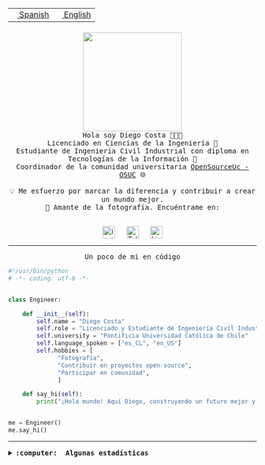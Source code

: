 <table border="0"  align="right">
 <tr><td><a href="README.md"><img src="https://upload.wikimedia.org/wikipedia/commons/thumb/8/89/Bandera_de_Espa%C3%B1a.svg/1200px-Bandera_de_Espa%C3%B1a.svg.png" height="10"> Spanish</a></td>
 <td><a href="README.en.md"><img src="https://upload.wikimedia.org/wikipedia/commons/a/a4/Flag_of_the_United_States.svg" height="10"> English</a></td></tr>
</table><br><br><br>

<p align="center">
  <img src="https://github.com/diegocostares/diegocostares/blob/main/Images/aaa2.gif?raw=true" height="200px" weight="200px">
  <br><samp>
    Hola soy Diego Costa 👨🏻‍💻<br>
    Licenciado en Ciencias de la Ingeniería 🤖<br>
    Estudiante de Ingeniería Civil Industrial con diploma en Tecnologías de la Información 🧠<br>
    Coordinador de la comunidad universitaria <a href="https://github.com/open-source-uc">OpenSourceUc - OSUC</a> 🌐<br>
  <br>
    💡 Me esfuerzo por marcar la diferencia y contribuir a crear un mundo mejor.<br>
    📸 Amante de la fotografía. Encuéntrame en: <br>
  <br></samp>
</p>

<p align="center">
   <a href="https://instagram.com/diegocosta_no" target="blank">
      <img align="center" src="https://cdn.jsdelivr.net/npm/simple-icons@3.0.1/icons/instagram.svg" alt="instagram" height="25px" width="25px" />
      &#8203;
   </a>
   &nbsp; &nbsp; &nbsp;
   <a href="https://t.me/diegocosta_no" target="blank">
      <img align="center" alt="Telegram" width="25px" src="https://icons-for-free.com/iconfiles/png/512/Telegram-1324888767380505522.png" />
      &#8203;
   </a>
   &nbsp; &nbsp; &nbsp;
   <a href="https://www.linkedin.com/in/diegocostar/" target="blank">
      <img align="center" alt="LinkedIn" width="25px" src="https://img.icons8.com/metro/452/linkedin.png" />
      &#8203;
   </a>
</p>

---

<p align="center"><front size="25"><samp>Un poco de mi en código</samp></front></p>

```python
#!/usr/bin/python
# -*- coding: utf-8 -*-


class Engineer:

    def __init__(self):
        self.name = "Diego Costa"
        self.role = "Licenciado y Estudiante de Ingeniería Civil Industrial"
        self.university = "Pontificia Universidad Católica de Chile"
        self.language_spoken = ["es_CL", "en_US"]
        self.hobbies = [
              "Fotografía",
              "Contribuir en proyectos open-source",
              "Participar en comunidad",
              ]

    def say_hi(self):
        print("¡Hola mundo! Aquí Diego, construyendo un futuro mejor y cambiando el mundo.")


me = Engineer()
me.say_hi()
```

---

<details>
  <summary><b><samp>:computer: &nbsp;Algunas estadísticas</samp></b></summary>
  <br/></p>

<!--START_SECTION:waka-->
![Code Time](http://img.shields.io/badge/Code%20Time-1%2C372%20hrs%2027%20mins-blue)

📅 **Soy más productivo los Domingo** 

```text
Lunes                    367 commits         ████░░░░░░░░░░░░░░░░░░░░░   14.71 % 
Martes                   314 commits         ███░░░░░░░░░░░░░░░░░░░░░░   12.59 % 
Miércoles                458 commits         █████░░░░░░░░░░░░░░░░░░░░   18.36 % 
Jueves                   448 commits         ████░░░░░░░░░░░░░░░░░░░░░   17.96 % 
Viernes                  176 commits         ██░░░░░░░░░░░░░░░░░░░░░░░   07.05 % 
Sábado                   252 commits         ███░░░░░░░░░░░░░░░░░░░░░░   10.10 % 
Domingo                  480 commits         █████░░░░░░░░░░░░░░░░░░░░   19.24 % 
```


📊 **Esta semana me dediqué a** 

```text
🐱‍💻 Proyectos: 
BetpracticeSpider        27 hrs 8 mins       █████████████████████████   98.81 % 
Unknown Project          7 mins              ░░░░░░░░░░░░░░░░░░░░░░░░░   00.47 % 
scraper antiguo          6 mins              ░░░░░░░░░░░░░░░░░░░░░░░░░   00.42 % 
scraper2                 3 mins              ░░░░░░░░░░░░░░░░░░░░░░░░░   00.21 % 
homebrew                 1 min               ░░░░░░░░░░░░░░░░░░░░░░░░░   00.09 % 
```


 Last Updated on 06/01/2024 18:33:27 UTC
<!--END_SECTION:waka-->

<p align="center"> <img src="https://github-readme-stats.vercel.app/api?username=diegocostares&show_icons=true&theme=ayu-mirage" alt="abhisheknaiidu" /></p>

</details>
